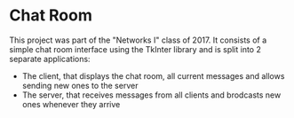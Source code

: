 # Chat Room

This project was part of the "Networks I" class of 2017. It consists of a simple chat room interface using the TkInter library and is split into 2 separate applications: 
 - The client, that displays the chat room, all current messages and allows sending new ones to the server
 - The server, that receives messages from all clients and brodcasts new ones whenever they arrive

